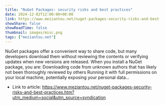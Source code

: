 ```yaml
---
title: "NuGet Packages: security risks and best practices"
date: 2024-12-02T12:00:00+00:00
link: https://www.meziantou.net/nuget-packages-security-risks-and-best-practices.htm?utm_medium=social&utm_source=syndication
showShare: false
showReadTime: false
thumbnail: images/misc.png
tags: ["meziantou.net"]
---
```

NuGet packages offer a convenient way to share code, but many developers download them without reviewing the contents or verifying updates when new versions are released. When you install a NuGet package, you are: Downloading code from unknown authors that has likely not been thoroughly reviewed by others Running it with full permissions on your local machine, potentially exposing your personal data…

- Link to article: https://www.meziantou.net/nuget-packages-security-risks-and-best-practices.htm?utm_medium=social&utm_source=syndication
